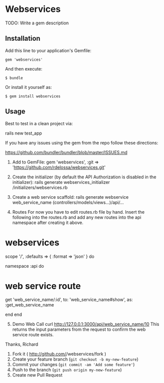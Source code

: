 # Webservices

TODO: Write a gem description

## Installation

Add this line to your application's Gemfile:

    gem 'webservices'

And then execute:

    $ bundle

Or install it yourself as:

    $ gem install webservices

## Usage

Best to test in a clean project via:

rails new test_app  

If you have any issues using the gem from the repo follow these directions:

https://github.com/bundler/bundler/blob/master/ISSUES.md

1. Add to GemFile:
gem 'webservices', :git => 'https://github.com/rdelossa/webservices.git'

2. Create the initializer (by default the API Authorization is disabled in the initializer):
rails generate webservices_initializer
/initializers/webservices.rb

3. Create a web service scaffold:
rails generate webservice web_service_name
(controllers/models/views...)/api/...

4. Routes
For now you have to edit routes.rb file by hand.  Insert the following into the routes.rb and add any new routes into the api namespace after creating it above.

# webservices
scope '/', :defaults => { :format => 'json' } do

namespace :api do

# web service route
get 'web_service_name/:id', to: 'web_service_name#show', as: :get_web_service_name

end
end

5. Demo Web Call
curl http://127.0.0.1:3000/api/web_service_name/10
This returns the input parameters from the request to confirm the web service route exists.

Thanks,
Richard

1. Fork it ( http://github.com/<my-github-username>/webservices/fork )
2. Create your feature branch (`git checkout -b my-new-feature`)
3. Commit your changes (`git commit -am 'Add some feature'`)
4. Push to the branch (`git push origin my-new-feature`)
5. Create new Pull Request
